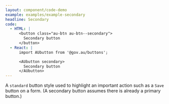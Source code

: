 ```yaml
---
layout: component/code-demo
example: examples/example-secondary
headline: Secondary
code:
  - HTML: |
      <button class="au-btn au-btn--secondary">
        Secondary button
      </button>
  - React: |
      import AUbutton from '@gov.au/buttons';

      <AUbutton secondary>
        Secondary button
      </AUbutton>
---
```


A `standard` button style used to highlight an important action such as a `Save` button on a form. (A secondary button assumes there is already a primary
button.)
